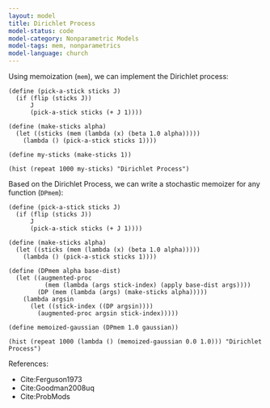 ```yaml
---
layout: model
title: Dirichlet Process
model-status: code
model-category: Nonparametric Models
model-tags: mem, nonparametrics
model-language: church
---
```


Using memoization (`mem`), we can implement the Dirichlet process:

    (define (pick-a-stick sticks J)
      (if (flip (sticks J))
          J
          (pick-a-stick sticks (+ J 1))))
    
    (define (make-sticks alpha)
      (let ((sticks (mem (lambda (x) (beta 1.0 alpha)))))
        (lambda () (pick-a-stick sticks 1))))
    
    (define my-sticks (make-sticks 1))

    (hist (repeat 1000 my-sticks) "Dirichlet Process")
    
Based on the Dirichlet Process, we can write a stochastic memoizer for any function (`DPmem`):

    (define (pick-a-stick sticks J)
      (if (flip (sticks J))
          J
          (pick-a-stick sticks (+ J 1))))
    
    (define (make-sticks alpha)
      (let ((sticks (mem (lambda (x) (beta 1.0 alpha)))))
        (lambda () (pick-a-stick sticks 1))))
    
    (define (DPmem alpha base-dist)
      (let ((augmented-proc
              (mem (lambda (args stick-index) (apply base-dist args))))
            (DP (mem (lambda (args) (make-sticks alpha)))))
        (lambda argsin
          (let ((stick-index ((DP argsin))))
            (augmented-proc argsin stick-index)))))

    (define memoized-gaussian (DPmem 1.0 gaussian))
    
    (hist (repeat 1000 (lambda () (memoized-gaussian 0.0 1.0))) "Dirichlet Process")

References:

- Cite:Ferguson1973
- Cite:Goodman2008uq
- Cite:ProbMods
